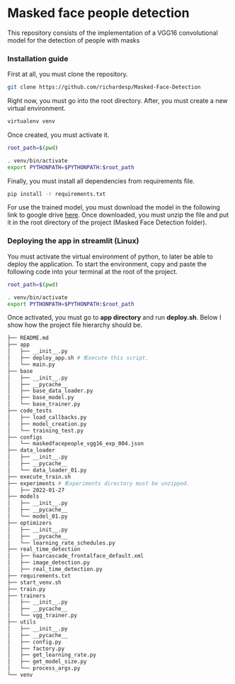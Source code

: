 # Masked face people detection
This repository consists of the implementation of a VGG16 convolutional model for the detection of people with masks

### Installation guide

First at all, you must clone the repository.

```bash
git clone https://github.com/richardesp/Masked-Face-Detection
```

Right now, you must go into the root directory. After, you must create a new virtual environment.

```bash
virtualenv venv
```

Once created, you must activate it.

```bash
root_path=$(pwd)

. venv/bin/activate
export PYTHONPATH=$PYTHONPATH:$root_path
```

Finally, you must install all dependencies from requirements file.

```bash
pip install -r requirements.txt
```

For use the trained model, you must download the model in the following link to google drive [here](https://drive.google.com/file/d/185ye-JuwDpGiUXkuD-6ZrPCWu_7O3ASm/view?usp=sharing). Once downloaded, you must unzip the file and put it in the root directory of the project (Masked Face Detection folder).

### Deploying the app in streamlit (Linux)

You must activate the virtual environment of python, to later be able to deploy the application. To start the environment, copy and paste the following code into your terminal at the root of the project.

```bash
root_path=$(pwd)

. venv/bin/activate
export PYTHONPATH=$PYTHONPATH:$root_path
```

Once activated, you must go to **app directory** and run **deploy.sh**. Below I show how the project file hierarchy should be.

```bash
├── README.md
├── app
│   ├── __init__.py
│   ├── deploy_app.sh # ❗Execute this script.
│   └── main.py
├── base
│   ├── __init__.py
│   ├── __pycache__
│   ├── base_data_loader.py
│   ├── base_model.py
│   └── base_trainer.py
├── code_tests
│   ├── load_callbacks.py
│   ├── model_creation.py
│   └── training_test.py
├── configs
│   └── maskedfacepeople_vgg16_exp_004.json
├── data_loader
│   ├── __init__.py
│   ├── __pycache__
│   └── data_loader_01.py
├── execute_train.sh
├── experiments # ❗Experiments directory must be unzipped.
│   ├── 2022-01-27
├── models
│   ├── __init__.py
│   ├── __pycache__
│   └── model_01.py
├── optimizers
│   ├── __init__.py
│   ├── __pycache__
│   └── learning_rate_schedules.py
├── real_time_detection
│   ├── haarcascade_frontalface_default.xml
│   ├── image_detection.py
│   ├── real_time_detection.py
├── requirements.txt
├── start_venv.sh
├── train.py
├── trainers
│   ├── __init__.py
│   ├── __pycache__
│   └── vgg_trainer.py
├── utils
│   ├── __init__.py
│   ├── __pycache__
│   ├── config.py
│   ├── factory.py
│   ├── get_learning_rate.py
│   ├── get_model_size.py
│   └── process_args.py
└── venv
```